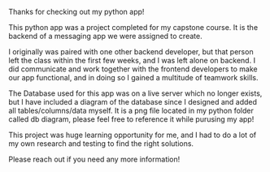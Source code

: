 Thanks for checking out my python app!

This python app was a project completed for my capstone course. It is the backend of a messaging app we were assigned to create. 

I originally was paired with one other backend developer, but that person left the class within the first few weeks, and I was left alone on backend. I did communicate and work together with the frontend developers to make our app functional, and in doing so I gained a multitude of teamwork skills. 

The Database used for this app was on a live server which no longer exists, but I have included a diagram of the database since I designed and added all tables/columns/data myself. It is a png file located in my python folder called db diagram, please feel free to reference it while purusing my app!

This project was huge learning opportunity for me, and I had to do a lot of my own research and testing to find the right solutions. 

Please reach out if you need any more information!